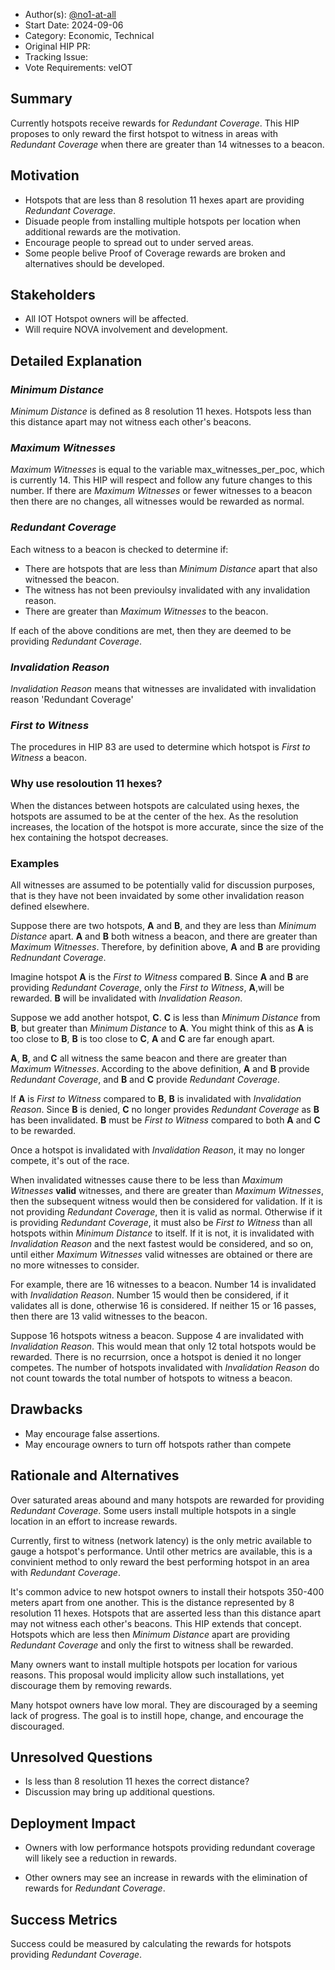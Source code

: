 - Author(s): [@no1-at-all](https://github.com/No1-at-all)
- Start Date: 2024-09-06
- Category: Economic, Technical
- Original HIP PR: 
- Tracking Issue: 
- Vote Requirements: veIOT

## Summary
Currently hotspots receive rewards for *Redundant Coverage*.  This HIP proposes to only reward the first hotspot to witness in areas with *Redundant Coverage* when there are greater than 14 witnesses to a beacon.
## Motivation
- Hotspots that are less than 8 resolution 11 hexes apart are providing *Redundant Coverage*.
- Disuade people from installing multiple hotspots per location when additional rewards are the motivation.
- Encourage people to spread out to under served areas.
- Some people belive Proof of Coverage rewards are broken and alternatives should be developed.

## Stakeholders
- All IOT Hotspot owners will be affected.
- Will require NOVA involvement and development.

## Detailed Explanation

### *Minimum Distance* 
*Minimum Distance* is defined as 8 resolution 11 hexes.  Hotspots less than this distance apart may not witness each other's beacons.
### *Maximum Witnesses*
*Maximum Witnesses* is equal to the variable max_witnesses_per_poc, which is currently 14.  This HIP will respect and follow any future changes to this number.  If there are *Maximum Witnesses* or fewer witnesses to a beacon then there are no changes, all witnesses would be rewarded as normal.  
### *Redundant Coverage* 
Each witness to a beacon is checked to determine if: 
- There are hotspots that are less than *Minimum Distance* apart that also witnessed the beacon.
- The witness has not been previoulsy invalidated with any invalidation reason.
- There are greater than *Maximum Witnesses* to the beacon.  

If each of the above conditions are met, then they are deemed to be providing *Redundant Coverage*.
### *Invalidation Reason*
*Invalidation Reason* means that witnesses are invalidated with invalidation reason 'Redundant Coverage'
### *First to Witness*
The procedures in HIP 83 are used to determine which hotspot is *First to Witness* a beacon. 
### Why use resoloution 11 hexes?
When the distances between hotspots are calculated using hexes, the hotspots are assumed to be at the center of the hex.  As the resolution increases, the location of the hotspot is more accurate, since the size of the hex containing the hotspot decreases.

### Examples
All witnesses are assumed to be potentially valid for discussion purposes, that is they have not been invaidated by some other invalidation reason defined elsewhere. 

Suppose there are two hotspots, **A** and **B**, and they are less than *Minimum Distance* apart.  **A** and **B** both witness a beacon, and there are greater than *Maximum Witnesses*. Therefore, by definition above, **A** and **B** are providing *Rednundant Coverage*. 

Imagine hotspot **A** is  the *First to Witness* compared **B**.  Since **A** and **B** are providing *Redundant Coverage*, only the *First to Witness*, **A**,will be rewarded.  **B** will be invalidated with *Invalidation Reason*. 

Suppose we add another hotspot, **C**. **C** is less than *Minimum Distance* from **B**, but greater than *Minimum Distance* to **A**. You might think of this as **A** is too close to **B**, **B** is too close to **C**, **A** and **C** are far enough apart.

**A**, **B**, and **C** all witness the same beacon and there are greater than *Maximum Witnesses*. According to the above definition, **A** and **B** provide *Redundant Coverage*, and **B** and **C** provide *Redundant Coverage*. 

If **A** is *First to Witness* compared to **B**, **B** is invalidated with *Invalidation Reason*.  Since **B** is denied, **C** no longer provides *Redundant Coverage* as **B** has been invalidated. **B** must be *First to Witness* compared to both **A** and **C** to be rewarded.  

Once a hotspot is invalidated with *Invalidation Reason*, it may no longer compete, it's out of the race.

When invalidated witnesses cause there to be less than *Maximum Witnesses* **valid** witnesses, and there are greater than *Maximum Witnesses*, then the subsequent witness would then be considered for validation.  If it is not providing *Redundant Coverage*, then it is valid as normal.  Otherwise if it is providing *Redundant Coverage*, it must also be *First to Witness* than all hotspots within *Minimum Distance* to itself. If it is not, it is invalidated with *Invalidation Reason* and  the next fastest would be considered, and so on, until either *Maximum Witnesses* valid witnesses are obtained or there are no more witnesses to consider.  

For example, there are 16 witnesses to a beacon.  Number 14 is invalidated with *Invalidation Reason*.  Number 15 would then be considered, if it validates all is done, otherwise 16 is considered. If neither 15 or 16 passes, then there are 13 valid witnesses to the beacon.

Suppose 16 hotspots witness a beacon.  Suppose 4 are invalidated with *Invalidation Reason*.  This would mean that only 12 total hotspots would be rewarded.  There is no recurrsion, once a hotspot is denied it no longer competes.  The number of hotspots invalidated with *Invalidation Reason* do not count towards the total number of hotspots to witness a beacon.
## Drawbacks
- May encourage false assertions.
- May encourage owners to turn off hotspots rather than compete

## Rationale and Alternatives
Over saturated areas abound and many hotspots are rewarded for providing *Redundant Coverage*.  Some users install multiple hotspots in a single location in an effort to increase rewards.  

Currently, first to witness (network latency) is the only metric available to gauge a hotspot's performance.  Until other metrics are available, this is a convinient method to only reward the best performing hotspot in an area with *Redundant Coverage*.

It's common advice to new hotspot owners to install their hotspots 350-400 meters apart from one another.  This is the distance represented by 8 resolution 11 hexes.  Hotspots that are asserted less than this distance apart may not witness each other's beacons. This HIP extends that concept. Hotspots which are less then *Minimum Distance* apart are providing *Redundant Coverage* and only the first to witness shall be rewarded.

Many owners want to install multiple hotspots per location for various reasons.  This proposal would implicity allow such installations, yet discourage them by removing rewards.

Many hotspot owners have low moral.  They are discouraged by a seeming lack of progress.  The goal is to instill hope, change, and encourage the discouraged.

## Unresolved Questions
- Is less than 8 resolution 11 hexes the correct distance?  
- Discussion may bring up additional questions.

## Deployment Impact
- Owners with low performance hotspots providing redundant coverage will likely see a reduction in rewards. 

- Other owners may see an increase in rewards with the elimination of rewards for *Redundant Coverage*.

## Success Metrics
Success could be measured by calculating the rewards for hotspots providing *Redundant Coverage*.

